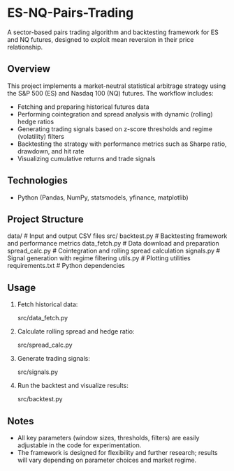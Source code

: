 
# ES-NQ-Pairs-Trading

A sector-based pairs trading algorithm and backtesting framework for ES and NQ futures, designed to exploit mean reversion in their price relationship.

## Overview

This project implements a market-neutral statistical arbitrage strategy using the S&P 500 (ES) and Nasdaq 100 (NQ) futures. The workflow includes:

- Fetching and preparing historical futures data
- Performing cointegration and spread analysis with dynamic (rolling) hedge ratios
- Generating trading signals based on z-score thresholds and regime (volatility) filters
- Backtesting the strategy with performance metrics such as Sharpe ratio, drawdown, and hit rate
- Visualizing cumulative returns and trade signals

## Technologies

- Python (Pandas, NumPy, statsmodels, yfinance, matplotlib)

## Project Structure


data/                   # Input and output CSV files
src/
  backtest.py           # Backtesting framework and performance metrics
  data_fetch.py         # Data download and preparation
  spread_calc.py        # Cointegration and rolling spread calculation
  signals.py            # Signal generation with regime filtering
  utils.py              # Plotting utilities
requirements.txt        # Python dependencies


## Usage

1. Fetch historical data:
	
	src/data_fetch.py
	

2. Calculate rolling spread and hedge ratio:
	
	src/spread_calc.py
	

3. Generate trading signals:
	
	src/signals.py
	

4. Run the backtest and visualize results:
	
	src/backtest.py
	

## Notes

- All key parameters (window sizes, thresholds, filters) are easily adjustable in the code for experimentation.
- The framework is designed for flexibility and further research; results will vary depending on parameter choices and market regime.
